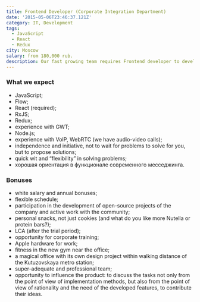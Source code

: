 ```yaml
---
title: Frontend Developer (Corporate Integration Department)
date: '2015-05-06T23:46:37.121Z'
category: IT, Development
tags:
  - JavaScript
  - React
  - Redux
city: Moscow
salary: from 180,000 rub.
description: Our fast growing team requires Frontend developer to develop the client side of the messaging platform.
---
```


### What we expect

- JavaScript;
- Flow;
- React (required);
- RxJS;
- Redux;
- experience with GWT;
- Node.js;
- experience with VoIP, WebRTC (we have audio-video calls);
- independence and initiative, not to wait for problems to solve for you, but to propose solutions;
- quick wit and “flexibility” in solving problems;
- хорошая ориентация в функционале современного месседжинга.

### Bonuses

- white salary and annual bonuses;
- flexible schedule;
- participation in the development of open-source projects of the company and active work with the community;
- personal snacks, not just cookies (and what do you like more Nutella or protein bars?);
- LCA (after the trial period);
- opportunity for corporate training;
- Apple hardware for work;
- fitness in the new gym near the office;
- a magical office with its own design project within walking distance of the Kutuzovskaya metro station;
- super-adequate and professional team;
- opportunity to influence the product: to discuss the tasks not only from the point of view of implementation methods, but also from the point of view of rationality and the need of the developed features, to contribute their ideas.
